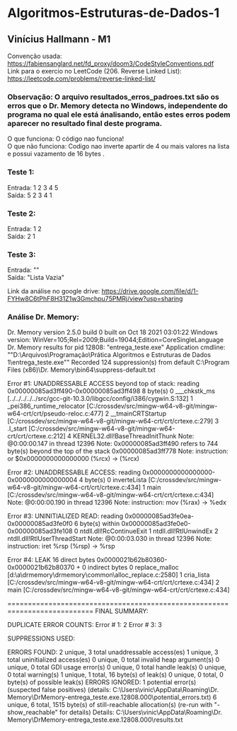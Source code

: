 # Algoritmos-Estruturas-de-Dados-1
## Vinícius Hallmann - M1

Convenção usada: https://fabiensanglard.net/fd_proxy/doom3/CodeStyleConventions.pdf <br/>
Link para o exercio no LeetCode (206. Reverse Linked List): https://leetcode.com/problems/reverse-linked-list/ <br/>

### Observação: O arquivo resultados_erros_padroes.txt são os erros que o Dr. Memory detecta no Windows, independente do programa no qual ele está ánalisando, então estes erros podem aparecer no resultado final deste programa.

O que funciona: O código nao funciona!<br/>
O que não funciona: Codigo nao inverte apartir de 4 ou mais valores na lista  e possui vazamento de 16 bytes .<br/>

### Teste 1:<br/>
Entrada: 1 2 3 4 5<br/>
Saída: 5 2 3 4 1    <br/>

### Teste 2:<br/>
Entrada: 1 2 <br/>
Saída:   2 1   <br/>

### Teste 3: <br/>
Entrada: ""<br/>
Saída: "Lista Vazia"    <br/>

Link da análise no google drive: https://drive.google.com/file/d/1-FYHw8C6tPhF8H31Z1w3Gmchpu75PMRj/view?usp=sharing <br/>

### Análise Dr. Memory: <br/>

Dr. Memory version 2.5.0 build 0 built on Oct 18 2021 03:01:22
Windows version: WinVer=105;Rel=2009;Build=19044;Edition=CoreSingleLanguage
Dr. Memory results for pid 12808: "entrega_teste.exe"
Application cmdline: ""D:\Arquivos\Programação\Prática Algoritmos e Estruturas de Dados 1\entrega_teste.exe""
Recorded 124 suppression(s) from default C:\Program Files (x86)\Dr. Memory\bin64\suppress-default.txt

Error #1: UNADDRESSABLE ACCESS beyond top of stack: reading 0x00000085ad3ff490-0x00000085ad3ff498 8 byte(s)
0 ___chkstk_ms                            [../../../../../src/gcc-git-10.3.0/libgcc/config/i386/cygwin.S:132]
1 _pei386_runtime_relocator               [C:/crossdev/src/mingw-w64-v8-git/mingw-w64-crt/crt/pseudo-reloc.c:477]
2 __tmainCRTStartup                       [C:/crossdev/src/mingw-w64-v8-git/mingw-w64-crt/crt/crtexe.c:279]
3 .l_start                                [C:/crossdev/src/mingw-w64-v8-git/mingw-w64-crt/crt/crtexe.c:212]
4 KERNEL32.dll!BaseThreadInitThunk
Note: @0:00:00.147 in thread 12396
Note: 0x00000085ad3ff490 refers to 744 byte(s) beyond the top of the stack 0x00000085ad3ff778
Note: instruction: or     $0x0000000000000000 (%rcx) -> (%rcx)

Error #2: UNADDRESSABLE ACCESS: reading 0x0000000000000000-0x0000000000000004 4 byte(s)
0 inverteLista               [C:/crossdev/src/mingw-w64-v8-git/mingw-w64-crt/crt/crtexe.c:434]
1 main                       [C:/crossdev/src/mingw-w64-v8-git/mingw-w64-crt/crt/crtexe.c:434]
Note: @0:00:00.190 in thread 12396
Note: instruction: mov    (%rax) -> %edx

Error #3: UNINITIALIZED READ: reading 0x00000085ad3fe0ea-0x00000085ad3fe0f0 6 byte(s) within 0x00000085ad3fe0e0-0x00000085ad3fe108
0 ntdll.dll!RcContinueExit
1 ntdll.dll!RtlUnwindEx
2 ntdll.dll!RtlUserThreadStart
Note: @0:00:03.030 in thread 12396
Note: instruction: iret   %rsp (%rsp) -> %rsp

Error #4: LEAK 16 direct bytes 0x0000021b62b80360-0x0000021b62b80370 + 0 indirect bytes
0 replace_malloc               [d:\a\drmemory\drmemory\common\alloc_replace.c:2580]
1 cria_lista                   [C:/crossdev/src/mingw-w64-v8-git/mingw-w64-crt/crt/crtexe.c:434]
2 main                         [C:/crossdev/src/mingw-w64-v8-git/mingw-w64-crt/crt/crtexe.c:434]

===========================================================================
FINAL SUMMARY:

DUPLICATE ERROR COUNTS:
	Error #   1:      2
	Error #   3:      3

SUPPRESSIONS USED:

ERRORS FOUND:
      2 unique,     3 total unaddressable access(es)
      1 unique,     3 total uninitialized access(es)
      0 unique,     0 total invalid heap argument(s)
      0 unique,     0 total GDI usage error(s)
      0 unique,     0 total handle leak(s)
      0 unique,     0 total warning(s)
      1 unique,     1 total,     16 byte(s) of leak(s)
      0 unique,     0 total,      0 byte(s) of possible leak(s)
ERRORS IGNORED:
      1 potential error(s) (suspected false positives)
         (details: C:\Users\vinic\AppData\Roaming\Dr. Memory\DrMemory-entrega_teste.exe.12808.000\potential_errors.txt)
      6 unique,     6 total,   1515 byte(s) of still-reachable allocation(s)
         (re-run with "-show_reachable" for details)
Details: C:\Users\vinic\AppData\Roaming\Dr. Memory\DrMemory-entrega_teste.exe.12808.000\results.txt